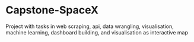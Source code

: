 # Capstone-SpaceX
Project with tasks in web scraping, api, data wrangling, visualisation, machine learning, dashboard building, and visualisation as interactive map
